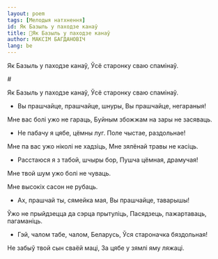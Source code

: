 ```yaml
---
layout: poem
tags: [Мелодыя натхнення]
id: Як Базыль у паходзе канаў
title: 🚧Як Базыль у паходзе канаў
author: МАКСІМ БАГДАНОВІЧ
lang: be
---
```



 
Як Базыль у паходзе канаў, Ўсё старонку сваю спамінаў.

*#*

Як Базыль у паходзе канаў, Ўсё старонку сваю спамінаў.

* Вы прашчайце, прашчайце, шнуры, Вы прашчайце, негараныя!
    

Мне вас болі ужо не гараць, Буйным збожжам на зары не засяваць.

* He  пабачу я цябе, цёмны луг. Поле чыстае, раздольнае!
    

Мне па вас ужо ніколі не хадзіць, Мне зялёнай травы не касіць.

* Расстаюся я з табой, шчыры бор, Пушча цёмная, драмучая!
    

Мне твой шум ужо болі не чуваць.

Мне высокіх сасон не рубаць.

* Ах, прашчай ты, сямейка мая, Вы прашчайце, таварышы!
    

Ўжо не прыйдзецца да сэрца прытуліць, Пасядзець, пажартаваць, пагаманіць.

* Гэй, чалом табе, чалом, Беларусь, Ўся староначка бяздольная!
    

He забыў твой сын сваёй маці, За цябе у зямлі яму ляжаці.


